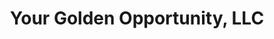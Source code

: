 ---
title: "Your Golden Opportunity, LLC"
url: /wayne/your-golden-opportunity-llc/
shop: Allgemein
---